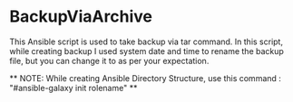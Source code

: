 # BackupViaArchive
This Ansible script is used to take backup via tar command.
In this script, while creating backup I used system date and time to rename the backup file, but you can change it to as per your expectation.

** NOTE: While creating Ansible Directory Structure, use this command : "#ansible-galaxy init rolename" **
